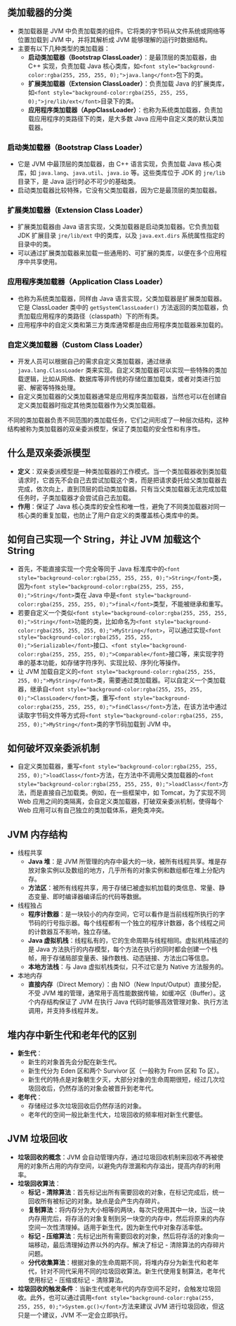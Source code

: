 ## 类加载器的分类
+ <font style="background-color:rgba(255, 255, 255, 0);">类加载器是 JVM 中负责加载类的组件。它将类的字节码从文件系统或网络等位置加载到 JVM 中，并将其解析成 JVM 能够理解的运行时数据结构。</font>
+ <font style="background-color:rgba(255, 255, 255, 0);">主要有以下几种类型的类加载器：</font>
    - **<font style="background-color:rgba(255, 255, 255, 0);">启动类加载器（Bootstrap ClassLoader）</font>**<font style="background-color:rgba(255, 255, 255, 0);">：是最顶层的类加载器，由 C++ 实现，负责加载 Java 核心类库，如</font>`<font style="background-color:rgba(255, 255, 255, 0);">java.lang</font>`<font style="background-color:rgba(255, 255, 255, 0);">包下的类。</font>
    - **<font style="background-color:rgba(255, 255, 255, 0);">扩展类加载器（Extension ClassLoader）</font>**<font style="background-color:rgba(255, 255, 255, 0);">：负责加载 Java 的扩展类库，如</font>`<font style="background-color:rgba(255, 255, 255, 0);">jre/lib/ext</font>`<font style="background-color:rgba(255, 255, 255, 0);">目录下的类。</font>
    - **<font style="background-color:rgba(255, 255, 255, 0);">应用程序类加载器（AppClassLoader）</font>**<font style="background-color:rgba(255, 255, 255, 0);">：也称为系统类加载器，负责加载应用程序的类路径下的类，是大多数 Java 应用中自定义类的默认类加载器。</font>

### <font style="color:rgb(0, 0, 0);">启动类加载器（Bootstrap Class Loader）</font>
+ 它是 JVM 中最顶层的类加载器，由 C++ 语言实现，负责加载 Java 核心类库，如 `java.lang`、`java.util`、`java.io` 等。这些类库位于 JDK 的 `jre/lib` 目录下，是 Java 运行时必不可少的基础类。
+ 启动类加载器比较特殊，它没有父类加载器，因为它是最顶层的类加载器。

### <font style="color:rgb(0, 0, 0);">扩展类加载器（Extension Class Loader）</font>
+ 扩展类加载器由 Java 语言实现，父类加载器是启动类加载器。它负责加载 JDK 扩展目录 `jre/lib/ext` 中的类库，以及 `java.ext.dirs` 系统属性指定的目录中的类。
+ 可以通过扩展类加载器来加载一些通用的、可扩展的类库，以便在多个应用程序中共享使用。

### <font style="color:rgb(0, 0, 0);">应用程序类加载器（Application Class Loader）</font>
+ 也称为系统类加载器，同样由 Java 语言实现，父类加载器是扩展类加载器。它是 ClassLoader 类中的 `getSystemClassLoader()` 方法返回的类加载器，负责加载应用程序的类路径（classpath）下的所有类。
+ 应用程序中的自定义类和第三方类库通常都是由应用程序类加载器来加载的。

### <font style="color:rgb(0, 0, 0);">自定义类加载器（Custom Class Loader）</font>
+ 开发人员可以根据自己的需求自定义类加载器，通过继承 `java.lang.ClassLoader` 类来实现。自定义类加载器可以实现一些特殊的类加载逻辑，比如从网络、数据库等非传统的存储位置加载类，或者对类进行加密、解密等特殊处理。
+ 自定义类加载器的父类加载器通常是应用程序类加载器，当然也可以在创建自定义类加载器时指定其他类加载器作为父类加载器。



不同的类加载器负责不同范围的类加载任务，它们之间形成了一种层次结构，这种结构被称为类加载器的双亲委派模型，保证了类加载的安全性和有序性。

## <font style="background-color:rgba(255, 255, 255, 0);">什么是双亲委派模型</font>
+ **<font style="background-color:rgba(255, 255, 255, 0);">定义</font>**<font style="background-color:rgba(255, 255, 255, 0);">：双亲委派模型是一种类加载器的工作模式。当一个类加载器收到类加载请求时，它首先不会自己去尝试加载这个类，而是把请求委托给父类加载器去完成，依次向上，直到顶层的启动类加载器。只有当父类加载器无法完成加载任务时，子类加载器才会尝试自己去加载。</font>
+ **<font style="background-color:rgba(255, 255, 255, 0);">作用</font>**<font style="background-color:rgba(255, 255, 255, 0);">：保证了 Java 核心类库的安全性和唯一性，避免了不同类加载器对同一核心类的重复加载，也防止了用户自定义的类覆盖核心类库中的类。</font>

## <font style="background-color:rgba(255, 255, 255, 0);">如何自己实现一个 String，并让 JVM 加载这个 String</font>
+ <font style="background-color:rgba(255, 255, 255, 0);">首先，不能直接实现一个完全等同于 Java 标准库中的</font>`<font style="background-color:rgba(255, 255, 255, 0);">String</font>`<font style="background-color:rgba(255, 255, 255, 0);">类，因为</font>`<font style="background-color:rgba(255, 255, 255, 0);">String</font>`<font style="background-color:rgba(255, 255, 255, 0);">类在 Java 中是</font>`<font style="background-color:rgba(255, 255, 255, 0);">final</font>`<font style="background-color:rgba(255, 255, 255, 0);">类型，不能被继承和重写。</font>
+ <font style="background-color:rgba(255, 255, 255, 0);">若要自定义一个类似</font>`<font style="background-color:rgba(255, 255, 255, 0);">String</font>`<font style="background-color:rgba(255, 255, 255, 0);">功能的类，比如命名为</font>`<font style="background-color:rgba(255, 255, 255, 0);">MyString</font>`<font style="background-color:rgba(255, 255, 255, 0);">，可以通过实现</font>`<font style="background-color:rgba(255, 255, 255, 0);">Serializable</font>`<font style="background-color:rgba(255, 255, 255, 0);">接口、</font>`<font style="background-color:rgba(255, 255, 255, 0);">Comparable</font>`<font style="background-color:rgba(255, 255, 255, 0);">接口等，来实现字符串的基本功能，如存储字符序列、实现比较、序列化等操作。</font>
+ <font style="background-color:rgba(255, 255, 255, 0);">让 JVM 加载自定义的</font>`<font style="background-color:rgba(255, 255, 255, 0);">MyString</font>`<font style="background-color:rgba(255, 255, 255, 0);">类，需要通过类加载器。可以自定义一个类加载器，继承自</font>`<font style="background-color:rgba(255, 255, 255, 0);">ClassLoader</font>`<font style="background-color:rgba(255, 255, 255, 0);">类，重写</font>`<font style="background-color:rgba(255, 255, 255, 0);">findClass</font>`<font style="background-color:rgba(255, 255, 255, 0);">方法，在该方法中通过读取字节码文件等方式将</font>`<font style="background-color:rgba(255, 255, 255, 0);">MyString</font>`<font style="background-color:rgba(255, 255, 255, 0);">类的字节码加载到 JVM 中。</font>

## <font style="background-color:rgba(255, 255, 255, 0);">如何破坏双亲委派机制</font>
+ <font style="background-color:rgba(255, 255, 255, 0);">自定义类加载器，重写</font>`<font style="background-color:rgba(255, 255, 255, 0);">loadClass</font>`<font style="background-color:rgba(255, 255, 255, 0);">方法，在方法中不调用父类加载器的</font>`<font style="background-color:rgba(255, 255, 255, 0);">loadClass</font>`<font style="background-color:rgba(255, 255, 255, 0);">方法，而是直接自己加载类。例如，在一些框架中，如 Tomcat，为了实现不同 Web 应用之间的类隔离，会自定义类加载器，打破双亲委派机制，使得每个 Web 应用可以有自己独立的类加载体系，避免类冲突。</font>

## <font style="background-color:rgba(255, 255, 255, 0);">JVM 内存结构</font>
+ <font style="background-color:rgba(255, 255, 255, 0);">线程共享</font>
    - **<font style="background-color:rgba(255, 255, 255, 0);">Java 堆</font>**<font style="background-color:rgba(255, 255, 255, 0);">：是 JVM 所管理的内存中最大的一块，被所有线程共享。堆是存放对象实例以及数组的地方，几乎所有的对象实例和数组都在堆上分配内存。</font>
    - **<font style="background-color:rgba(255, 255, 255, 0);">方法区</font>**<font style="background-color:rgba(255, 255, 255, 0);">：被所有线程共享，用于存储已被虚拟机加载的类信息、常量、静态变量、即时编译器编译后的代码等数据。</font>
+ <font style="background-color:rgba(255, 255, 255, 0);">线程独占</font>
    - **<font style="background-color:rgba(255, 255, 255, 0);">程序计数器</font>**<font style="background-color:rgba(255, 255, 255, 0);">：是一块较小的内存空间，它可以看作是当前线程所执行的字节码的行号指示器。每个线程都有一个独立的程序计数器，各个线程之间的计数器互不影响，独立存储。</font>
    - **<font style="background-color:rgba(255, 255, 255, 0);">Java 虚拟机栈</font>**<font style="background-color:rgba(255, 255, 255, 0);">：线程私有的，它的生命周期与线程相同。虚拟机栈描述的是 Java 方法执行的内存模型，每个方法在执行的同时都会创建一个栈帧，用于存储局部变量表、操作数栈、动态链接、方法出口等信息。</font>
    - **<font style="background-color:rgba(255, 255, 255, 0);">本地方法栈</font>**<font style="background-color:rgba(255, 255, 255, 0);">：与 Java 虚拟机栈类似，只不过它是为 Native 方法服务的。</font>
+ <font style="background-color:rgba(255, 255, 255, 0);">本地内存</font>
    - **<font style="background-color:rgba(255, 255, 255, 0);">直接内存</font>**<font style="background-color:rgba(255, 255, 255, 0);">（Direct Memory）：由 NIO（New Input/Output）直接分配，不受 JVM 堆的管理，通常用于高性能数据传输，如缓冲区（Buffer）。这个内存结构保证了 JVM 在执行 Java 代码时能够高效管理对象、执行方法调用，并支持多线程并发。</font>

## <font style="background-color:rgba(255, 255, 255, 0);">堆内存中新生代和老年代的区别</font>
+ **<font style="background-color:rgba(255, 255, 255, 0);">新生代</font>**<font style="background-color:rgba(255, 255, 255, 0);">：</font>
    - <font style="background-color:rgba(255, 255, 255, 0);">新生的对象首先会分配在新生代。</font>
    - <font style="background-color:rgba(255, 255, 255, 0);">新生代分为 Eden 区和两个 Survivor 区（一般称为 From 区和 To 区）。</font>
    - <font style="background-color:rgba(255, 255, 255, 0);">新生代的特点是对象朝生夕灭，大部分对象的生命周期很短，经过几次垃圾回收后，仍然存活的对象会被晋升到老年代。</font>
+ **<font style="background-color:rgba(255, 255, 255, 0);">老年代</font>**<font style="background-color:rgba(255, 255, 255, 0);">：</font>
    - <font style="background-color:rgba(255, 255, 255, 0);">存储经过多次垃圾回收后仍然存活的对象。</font>
    - <font style="background-color:rgba(255, 255, 255, 0);">老年代的空间一般比新生代大，垃圾回收的频率相对新生代要低。</font>

## <font style="background-color:rgba(255, 255, 255, 0);">JVM 垃圾回收</font>
+ **<font style="background-color:rgba(255, 255, 255, 0);">垃圾回收的概念</font>**<font style="background-color:rgba(255, 255, 255, 0);">：JVM 会自动管理内存，通过垃圾回收机制来回收不再被使用的对象所占用的内存空间，以避免内存泄漏和内存溢出，提高内存的利用率。</font>
+ **<font style="background-color:rgba(255, 255, 255, 0);">垃圾回收算法</font>**<font style="background-color:rgba(255, 255, 255, 0);">：</font>
    - **<font style="background-color:rgba(255, 255, 255, 0);">标记 - 清除算法</font>**<font style="background-color:rgba(255, 255, 255, 0);">：首先标记出所有需要回收的对象，在标记完成后，统一回收所有被标记的对象。缺点是会产生内存碎片。</font>
    - **<font style="background-color:rgba(255, 255, 255, 0);">复制算法</font>**<font style="background-color:rgba(255, 255, 255, 0);">：将内存分为大小相等的两块，每次只使用其中一块，当这一块内存用完后，将存活的对象复制到另一块空的内存中，然后将原来的内存空间一次性清理掉。适用于新生代，因为新生代中对象存活率低。</font>
    - **<font style="background-color:rgba(255, 255, 255, 0);">标记 - 压缩算法</font>**<font style="background-color:rgba(255, 255, 255, 0);">：先标记出所有需要回收的对象，然后将存活的对象向一端移动，最后清理掉边界以外的内存。解决了标记 - 清除算法的内存碎片问题。</font>
    - **<font style="background-color:rgba(255, 255, 255, 0);">分代收集算法</font>**<font style="background-color:rgba(255, 255, 255, 0);">：根据对象的生命周期不同，将堆内存分为新生代和老年代，针对不同代采用不同的垃圾回收算法。新生代使用复制算法，老年代使用标记 - 压缩或标记 - 清除算法。</font>
+ **<font style="background-color:rgba(255, 255, 255, 0);">垃圾回收的触发条件</font>**<font style="background-color:rgba(255, 255, 255, 0);">：当新生代或老年代的内存空间不足时，会触发垃圾回收。此外，也可以通过调用</font>`<font style="background-color:rgba(255, 255, 255, 0);">System.gc()</font>`<font style="background-color:rgba(255, 255, 255, 0);">方法来建议 JVM 进行垃圾回收，但这只是一个建议，JVM 不一定会立即执行。</font>

